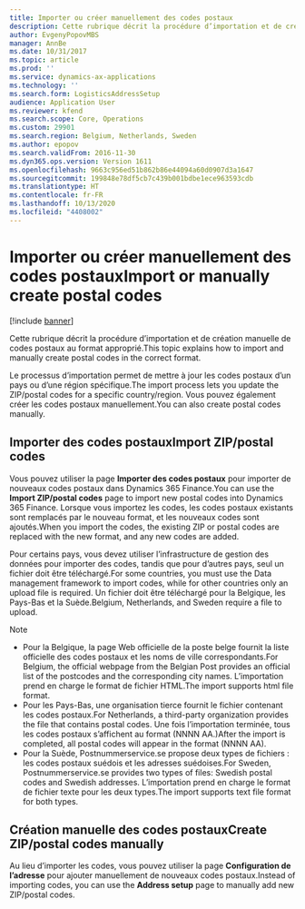 ```yaml
---
title: Importer ou créer manuellement des codes postaux
description: Cette rubrique décrit la procédure d’importation et de création manuelle de codes postaux au format approprié.
author: EvgenyPopovMBS
manager: AnnBe
ms.date: 10/31/2017
ms.topic: article
ms.prod: ''
ms.service: dynamics-ax-applications
ms.technology: ''
ms.search.form: LogisticsAddressSetup
audience: Application User
ms.reviewer: kfend
ms.search.scope: Core, Operations
ms.custom: 29901
ms.search.region: Belgium, Netherlands, Sweden
ms.author: epopov
ms.search.validFrom: 2016-11-30
ms.dyn365.ops.version: Version 1611
ms.openlocfilehash: 9663c956ed51b862b86e44094a60d0907d3a1647
ms.sourcegitcommit: 199848e78df5cb7c439b001bdbe1ece963593cdb
ms.translationtype: HT
ms.contentlocale: fr-FR
ms.lasthandoff: 10/13/2020
ms.locfileid: "4408002"
---
```

# <a name="import-or-manually-create-postal-codes"></a><span data-ttu-id="bea68-103">Importer ou créer manuellement des codes postaux</span><span class="sxs-lookup"><span data-stu-id="bea68-103">Import or manually create postal codes</span></span>

[!include [banner](../includes/banner.md)]

<span data-ttu-id="bea68-104">Cette rubrique décrit la procédure d’importation et de création manuelle de codes postaux au format approprié.</span><span class="sxs-lookup"><span data-stu-id="bea68-104">This topic explains how to import and manually create postal codes in the correct format.</span></span> 

<span data-ttu-id="bea68-105">Le processus d’importation permet de mettre à jour les codes postaux d’un pays ou d’une région spécifique.</span><span class="sxs-lookup"><span data-stu-id="bea68-105">The import process lets you update the ZIP/postal codes for a specific country/region.</span></span> <span data-ttu-id="bea68-106">Vous pouvez également créer les codes postaux manuellement.</span><span class="sxs-lookup"><span data-stu-id="bea68-106">You can also create postal codes manually.</span></span>

## <a name="import-zippostal-codes"></a><span data-ttu-id="bea68-107">Importer des codes postaux</span><span class="sxs-lookup"><span data-stu-id="bea68-107">Import ZIP/postal codes</span></span>
<span data-ttu-id="bea68-108">Vous pouvez utiliser la page **Importer des codes postaux** pour importer de nouveaux codes postaux dans Dynamics 365 Finance.</span><span class="sxs-lookup"><span data-stu-id="bea68-108">You can use the **Import ZIP/postal codes** page to import new postal codes into Dynamics 365 Finance.</span></span> <span data-ttu-id="bea68-109">Lorsque vous importez les codes, les codes postaux existants sont remplacés par le nouveau format, et les nouveaux codes sont ajoutés.</span><span class="sxs-lookup"><span data-stu-id="bea68-109">When you import the codes, the existing ZIP or postal codes are replaced with the new format, and any new codes are added.</span></span>

<span data-ttu-id="bea68-110">Pour certains pays, vous devez utiliser l’infrastructure de gestion des données pour importer des codes, tandis que pour d’autres pays, seul un fichier doit être téléchargé.</span><span class="sxs-lookup"><span data-stu-id="bea68-110">For some countries, you must use the Data management framework to import codes, while for other countries only an upload file is required.</span></span> <span data-ttu-id="bea68-111">Un fichier doit être téléchargé pour la Belgique, les Pays-Bas et la Suède.</span><span class="sxs-lookup"><span data-stu-id="bea68-111">Belgium, Netherlands, and Sweden require a file to upload.</span></span>

> [!NOTE]
> -   <span data-ttu-id="bea68-112">Pour la Belgique, la page Web officielle de la poste belge fournit la liste officielle des codes postaux et les noms de ville correspondants.</span><span class="sxs-lookup"><span data-stu-id="bea68-112">For Belgium, the official webpage from the Belgian Post provides an official list of the postcodes and the corresponding city names.</span></span> <span data-ttu-id="bea68-113">L’importation prend en charge le format de fichier HTML.</span><span class="sxs-lookup"><span data-stu-id="bea68-113">The import supports html file format.</span></span>
> -   <span data-ttu-id="bea68-114">Pour les Pays-Bas, une organisation tierce fournit le fichier contenant les codes postaux.</span><span class="sxs-lookup"><span data-stu-id="bea68-114">For Netherlands, a third-party organization provides the file that contains postal codes.</span></span> <span data-ttu-id="bea68-115">Une fois l’importation terminée, tous les codes postaux s’affichent au format (NNNN AA.)</span><span class="sxs-lookup"><span data-stu-id="bea68-115">After the import is completed, all postal codes will appear in the format (NNNN AA).</span></span>
> -   <span data-ttu-id="bea68-116">Pour la Suède, Postnummerservice.se propose deux types de fichiers : les codes postaux suédois et les adresses suédoises.</span><span class="sxs-lookup"><span data-stu-id="bea68-116">For Sweden, Postnummerservice.se provides two types of files: Swedish postal codes and Swedish addresses.</span></span> <span data-ttu-id="bea68-117">L’importation prend en charge le format de fichier texte pour les deux types.</span><span class="sxs-lookup"><span data-stu-id="bea68-117">The import supports text file format for both types.</span></span>


## <a name="create-zippostal-codes-manually"></a><span data-ttu-id="bea68-118">Création manuelle des codes postaux</span><span class="sxs-lookup"><span data-stu-id="bea68-118">Create ZIP/postal codes manually</span></span>
<span data-ttu-id="bea68-119">Au lieu d’importer les codes, vous pouvez utiliser la page **Configuration de l’adresse** pour ajouter manuellement de nouveaux codes postaux.</span><span class="sxs-lookup"><span data-stu-id="bea68-119">Instead of importing codes, you can use the **Address setup** page to manually add new ZIP/postal codes.</span></span>


